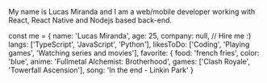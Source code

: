 My name is Lucas Miranda and I am a web/mobile developer working with React, React Native and Nodejs based back-end.

const me = {
  name: 'Lucas Miranda',
  age: 25,
  company: null, // Hire me :)
  langs: ['TypeScript', 'JavaScript', 'Python'],
  likesToDo: ['Coding', 'Playing games', 'Watching series and movies'],
  favorite: {
    food: 'french fries',
    color: 'blue',
    anime: 'Fullmetal Alchemist: Brotherhood',
    games: ['Clash Royale', 'Towerfall Ascension'],
    song: 'In the end - Linkin Park'
  }
<!--
**Lucas-Marins/Lucas-Marins** is a ✨ _special_ ✨ repository because its `README.md` (this file) appears on your GitHub profile.

Here are some ideas to get you started:

- 🔭 I’m currently working on ...
- 🌱 I’m currently learning ...
- 👯 I’m looking to collaborate on ...
- 🤔 I’m looking for help with ...
- 💬 Ask me about ...
- 📫 How to reach me: ...
- 😄 Pronouns: ...
- ⚡ Fun fact: ...
-->
